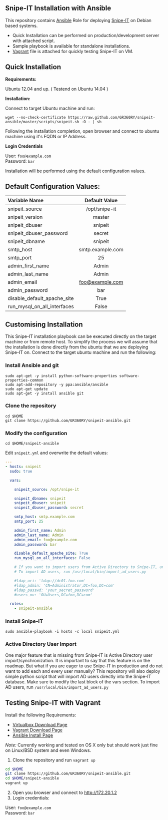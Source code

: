 Snipe-IT Installation with Ansible
----------------------------------
This repository contains [Ansible](http://www.ansible.com) Role for deploying [Snipe-IT](http://snipeitapp.com/) on Debian based systems. 

* Quick Installation can be performed on production/development server with attached script.
* Sample playbook is available for standalone installations.
* [Vagrant](http://www.vagrantup.com) file is attached for quickly testing Snipe-IT on VM.

## Quick Installation

__Requirements:__

Ubuntu 12.04 and up. ( Testend on Ubuntu 14.04 )

__Installation:__

Connect to target Ubuntu machine and run:

```
wget --no-check-certificate https://raw.github.com/GR360RY/snipeit-ansible/master/scripts/snipeit.sh -O - | sh
```

Following the installation completion, open browser and connect to ubuntu machine using it's FQDN or IP Address.

__Login Credentials__

User:      `foo@example.com`  
Password:  `bar`

Installation will be performed using the default configuration values.


## Default Configuration Values:

| Variable Name                |   Default Value   | 
|:-----------------------------|:-----------------:|
|snipeit_source                |/opt/snipe-it      |
|snipeit_version               |master             |
|snipeit_dbuser                |snipeit            |
|snipeit_dbuser_password       |secret             |
|snipeit_dbname                |snipeit            |
|smtp_host                     |smtp.example.com   |
|smtp_port                     |25                 |  
|admin_first_name              |Admin              |
|admin_last_name               |Admin              | 
|admin_email                   |foo@example.com    |
|admin_password                |bar                |
|disable_default_apache_site   |True               |
|run_mysql_on_all_interfaces   |False              |

## Customising Installation

This Snipe-IT installation playbook can be executed directly on the target machine or from remote host. To simplify the process we will assume that the installation is done directly from the ubuntu that we are deploying Snipe-IT on. Connect to the target ubuntu machine and run the following:

### Install Ansible and git
    sudo apt-get -y install python-software-properties software-properties-common
    sudo apt-add-repository -y ppa:ansible/ansible
    sudo apt-get update
    sudo apt-get -y install ansible git

### Clone the repository

    cd $HOME
    git clone https://github.com/GR360RY/snipeit-ansible.git

### Modify the configuration

    cd $HOME/snipeit-ansible

Edit `snipeit.yml` and overwrite the default values:

```yaml
---
- hosts: snipeit 
  sudo: true

  vars:

    snipeit_source: /opt/snipe-it

    snipeit_dbname: snipeit
    snipeit_dbuser: snipeit
    snipeit_dbuser_password: secret

    smtp_host: smtp.example.com
    smtp_port: 25

    admin_first_name: Admin
    admin_last_name: Admin
    admin_email: foo@example.com
    admin_password: bar

    disable_default_apache_site: True
    run_mysql_on_all_interfaces: False

    # If you want to import users from Active Directory to Snipe-IT, uncomment and modify the below values.
    # To import AD users, run /usr/local/bin/import_ad_users.py

    #ldap_uri: 'ldap://dc01.foo.com'
    #ldap_admin: 'CN=Administrator,DC=foo,DC=com'
    #ldap_passwd: 'your_secret_password'
    #users_ou: 'OU=Users,DC=foo,DC=com'

  roles:
    - snipeit-ansible

```
### Install Snipe-IT

    sudo ansible-playbook -i hosts -c local snipeit.yml


### Active Directory User Import

One major feature that is missing from Snipe-IT is Active Directory user import/synchronization. It is important to say that this feature is on the roadmap. But what if you are eager to use Snipe-IT in production and do not want to add each and every user manually? This repository will also deploy simple python script that will import AD users directly into the Snipe-IT database.
Make sure to modify the last block of the vars section. To import AD users, run `/usr/local/bin/import_ad_users.py`


## Testing Snipe-IT with Vagrant

Install the following Requirements:

* [Virtualbox Download Page](https://www.virtualbox.org/wiki/Downloads)
* [Vagrant Download Page](https://www.vagrantup.com/downloads)
* [Ansible Install Page](http://docs.ansible.com/intro_installation.html)

_Note:_ Currently working and tested on OS X only but should work just fine on Linux/BSD system and even Windows.

1. Clone the repository and run `vagrant up`

```bash
cd $HOME
git clone https://github.com/GR360RY/snipeit-ansible.git
cd $HOME/snipeit-ansible
vagrant up
```

2. Open you browser and connect to http://172.20.1.2
3. Login credentials:

User:      `foo@example.com`  
Password:  `bar`
